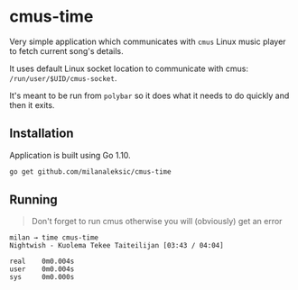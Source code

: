 # cmus-time

Very simple application which communicates with `cmus` Linux music player
to fetch current song's details.

It uses default Linux socket location to communicate with cmus:
`/run/user/$UID/cmus-socket`.

It's meant to be run from `polybar` so it does what it needs to do quickly 
and then it exits.

## Installation

Application is built using Go 1.10.

```bash
go get github.com/milanaleksic/cmus-time
```

## Running

> Don't forget to run cmus otherwise you will (obviously) get an error

```
milan → time cmus-time
Nightwish - Kuolema Tekee Taiteilijan [03:43 / 04:04]

real    0m0.004s
user    0m0.004s
sys     0m0.000s
```
